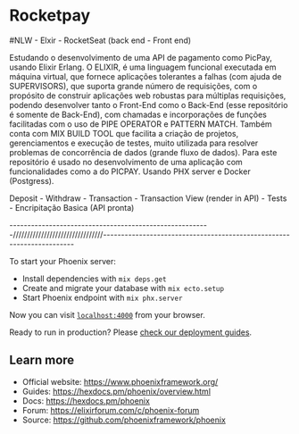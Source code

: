 # Rocketpay

#NLW - Elxir - RocketSeat (back end - Front end)

Estudando o desenvolvimento de uma API de pagamento como PicPay, usando Elixir Erlang.
O ELIXIR, é uma linguagem funcional executada em máquina virtual, que fornece aplicações tolerantes a falhas (com ajuda de SUPERVISORS), que suporta grande número de requisições, com o propósito de construir aplicações web robustas para múltiplas requisições, podendo desenvolver tanto o Front-End como o Back-End (esse repositório é somente de Back-End), com chamadas e incorporações de funções facilitadas com o uso de PIPE OPERATOR e PATTERN MATCH. Também conta com MIX BUILD TOOL que facilita a criação de projetos, gerenciamentos e execução de testes, muito utilizada para resolver problemas de concorrência de dados (grande fluxo de dados).
Para este repositório é usado no desenvolvimento de uma aplicação com funcionalidades como a do PICPAY.
Usando PHX server e Docker (Postgress).

Deposit - Withdraw - Transaction - Transaction View (render in API) - Tests - Encripitação Basica (API pronta)


--------------------------------------------------------////////////////////////////////----------------------------------------------------------------------


To start your Phoenix server:

  * Install dependencies with `mix deps.get`
  * Create and migrate your database with `mix ecto.setup`
  * Start Phoenix endpoint with `mix phx.server`

Now you can visit [`localhost:4000`](http://localhost:4000) from your browser.

Ready to run in production? Please [check our deployment guides](https://hexdocs.pm/phoenix/deployment.html).

## Learn more

  * Official website: https://www.phoenixframework.org/
  * Guides: https://hexdocs.pm/phoenix/overview.html
  * Docs: https://hexdocs.pm/phoenix
  * Forum: https://elixirforum.com/c/phoenix-forum
  * Source: https://github.com/phoenixframework/phoenix
